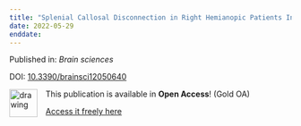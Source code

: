 ```yaml
---
title: "Splenial Callosal Disconnection in Right Hemianopic Patients Induces Right Visual-Spatial Neglect."
date: 2022-05-29
enddate:
---
```


Published in: *Brain sciences*

DOI: [10.3390/brainsci12050640](https://doi.org/10.3390/brainsci12050640)

<img src="https://upload.wikimedia.org/wikipedia/commons/thumb/7/77/Open_Access_logo_PLoS_transparent.svg/800px-Open_Access_logo_PLoS_transparent.svg.png" alt="drawing" width="50" align="left"/> &nbsp;&nbsp;&nbsp;This publication is available in **Open Access**! (Gold OA)

&nbsp;&nbsp;&nbsp;<a href="https://www.mdpi.com/2076-3425/12/5/640/pdf?version=1652424560">Access it freely here</a>

